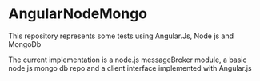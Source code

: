 AngularNodeMongo
================

This repository represents some tests using Angular.Js, Node js and MongoDb

The current implementation is a node.js messageBroker module, a basic node js mongo db repo and a client interface implemented with Angular.js

